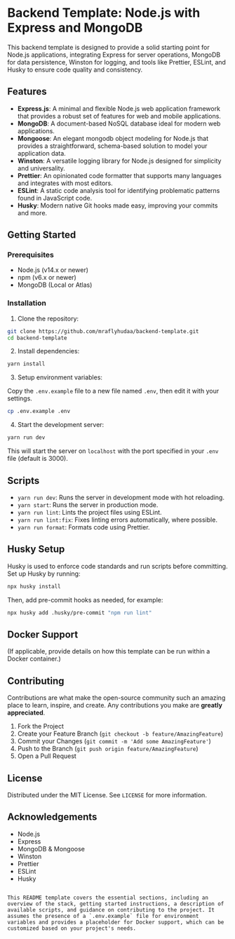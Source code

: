 # Backend Template: Node.js with Express and MongoDB

This backend template is designed to provide a solid starting point for Node.js applications, integrating Express for server operations, MongoDB for data persistence, Winston for logging, and tools like Prettier, ESLint, and Husky to ensure code quality and consistency.

## Features

- **Express.js**: A minimal and flexible Node.js web application framework that provides a robust set of features for web and mobile applications.
- **MongoDB**: A document-based NoSQL database ideal for modern web applications.
- **Mongoose**: An elegant mongodb object modeling for Node.js that provides a straightforward, schema-based solution to model your application data.
- **Winston**: A versatile logging library for Node.js designed for simplicity and universality.
- **Prettier**: An opinionated code formatter that supports many languages and integrates with most editors.
- **ESLint**: A static code analysis tool for identifying problematic patterns found in JavaScript code.
- **Husky**: Modern native Git hooks made easy, improving your commits and more.

## Getting Started

### Prerequisites

- Node.js (v14.x or newer)
- npm (v6.x or newer)
- MongoDB (Local or Atlas)

### Installation

1. Clone the repository:

```sh
git clone https://github.com/mraflyhudaa/backend-template.git
cd backend-template
```

2. Install dependencies:

```sh
yarn install
```

3. Setup environment variables:

Copy the `.env.example` file to a new file named `.env`, then edit it with your settings.

```sh
cp .env.example .env
```

4. Start the development server:

```sh
yarn run dev
```

This will start the server on `localhost` with the port specified in your `.env` file (default is 3000).

## Scripts

- `yarn run dev`: Runs the server in development mode with hot reloading.
- `yarn start`: Runs the server in production mode.
- `yarn run lint`: Lints the project files using ESLint.
- `yarn run lint:fix`: Fixes linting errors automatically, where possible.
- `yarn run format`: Formats code using Prettier.

## Husky Setup

Husky is used to enforce code standards and run scripts before committing. Set up Husky by running:

```sh
npx husky install
```

Then, add pre-commit hooks as needed, for example:

```sh
npx husky add .husky/pre-commit "npm run lint"
```

## Docker Support

(If applicable, provide details on how this template can be run within a Docker container.)

## Contributing

Contributions are what make the open-source community such an amazing place to learn, inspire, and create. Any contributions you make are **greatly appreciated**.

1. Fork the Project
2. Create your Feature Branch (`git checkout -b feature/AmazingFeature`)
3. Commit your Changes (`git commit -m 'Add some AmazingFeature'`)
4. Push to the Branch (`git push origin feature/AmazingFeature`)
5. Open a Pull Request

## License

Distributed under the MIT License. See `LICENSE` for more information.

## Acknowledgements

- Node.js
- Express
- MongoDB & Mongoose
- Winston
- Prettier
- ESLint
- Husky
```

This README template covers the essential sections, including an overview of the stack, getting started instructions, a description of available scripts, and guidance on contributing to the project. It assumes the presence of a `.env.example` file for environment variables and provides a placeholder for Docker support, which can be customized based on your project's needs.
